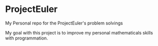 # ProjectEuler
My Personal repo for the ProjectEuler's problem solvings

My goal with this project is to improve my personal mathematicals skills with programmation.